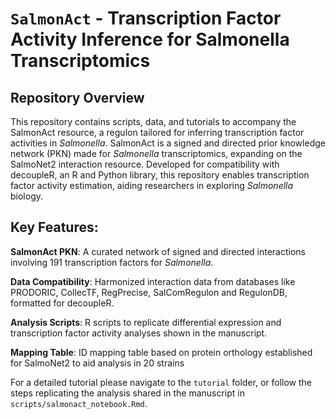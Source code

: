 # `SalmonAct` - Transcription Factor Activity Inference for Salmonella Transcriptomics



## Repository Overview

This repository contains scripts, data, and tutorials to accompany the SalmonAct resource, a regulon tailored for inferring transcription factor activities in _Salmonella_. SalmonAct is a signed and directed prior knowledge network (PKN) made for _Salmonella_ transcriptomics, expanding on the SalmoNet2 interaction resource. Developed for compatibility with decoupleR, an R and Python library, this repository enables transcription factor activity estimation, aiding researchers in exploring *Salmonella* biology.

## Key Features:

**SalmonAct PKN**: A curated network of signed and directed interactions involving 191 transcription factors for _Salmonella_.

**Data Compatibility**: Harmonized interaction data from databases like PRODORIC, CollecTF, RegPrecise, SalComRegulon and RegulonDB, formatted for decoupleR.

**Analysis Scripts**: R scripts to replicate differential expression and transcription factor activity analyses shown in the manuscript.

**Mapping Table**: ID mapping table based on protein orthology established for SalmoNet2 to aid analysis in 20 strains

For a detailed tutorial please navigate to the `tutorial` folder, or follow the steps replicating the analysis shared in the manuscript in `scripts/salmonact_notebook.Rmd`.

